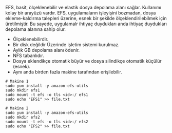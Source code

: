 EFS, basit, ölçeklenebilir ve elastik dosya depolama alanı sağlar. Kullanımı kolay bir arayüzü vardır. EFS, uygulamaların işleyişini bozmadan, dosya ekleme-kaldırma talepleri üzerine, esnek bir şekilde ölçeklendirilebilmek için üretilmiştir. Bu sayede, uygulamalr ihtiyaç duydukları anda ihtiyaç duydukları depolama alanına sahip olur.

- Ölçeklenebilirdir.
- Bir disk değildir Üzerinde işletim sistemi kurulmaz.
- Aylık GB depolama alanı ödenir.
- NFS tabanlıdır.
- Dosya eklendikçe otomatik büyür ve dosya silindikçe otomatik küçülür (esnek).
- Aynı anda birden fazla makine tarafından erişilebilir.

```shell
# Makine 1
sudo yum install -y amazon-efs-utils
sudo mkdir efs1
sudo mount -t efs -o tls <id>:/ efs1
sudo echo "EFS1" >> file.txt

# Makine 2
sudo yum install -y amazon-efs-utils
sudo mkdir efs2
sudo mount -t efs -o tls <id>:/ efs2
sudo echo "EFS2" >> file.txt
```